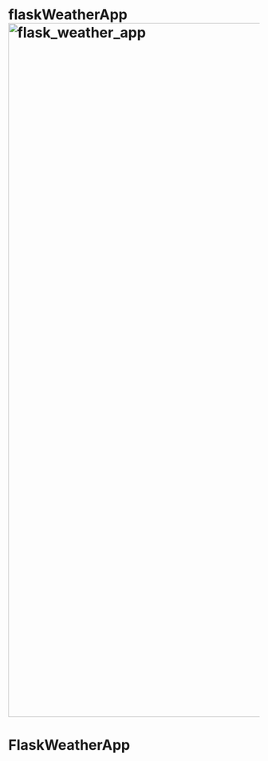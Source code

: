 # flaskWeatherApp<img width="1389" alt="flask_weather_app" src="https://user-images.githubusercontent.com/46200282/170545411-04a4cdb7-a0d8-4ae9-93c5-41a04ba80cf2.png">
# FlaskWeatherApp

